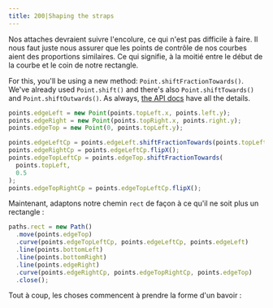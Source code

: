 ```yaml
---
title: 200|Shaping the straps
---
```


Nos attaches devraient suivre l'encolure, ce qui n'est pas difficile à faire. Il nous faut juste nous assurer que les points de contrôle de nos courbes aient des proportions similaires. Ce qui signifie, à la moitié entre le début de la courbe et le coin de notre rectangle.

<Note>

For this, you'll be using a new method: `Point.shiftFractionTowards()`. We've already
used `Point.shift()` and there's also `Point.shiftTowards()` and `Point.shiftOutwards()`.
As always, [the API docs](/reference/api/point/) have all the details.

</Note>

```js
points.edgeLeft = new Point(points.topLeft.x, points.left.y);
points.edgeRight = new Point(points.topRight.x, points.right.y);
points.edgeTop = new Point(0, points.topLeft.y);

points.edgeLeftCp = points.edgeLeft.shiftFractionTowards(points.topLeft, 0.5);
points.edgeRightCp = points.edgeLeftCp.flipX();
points.edgeTopLeftCp = points.edgeTop.shiftFractionTowards(
  points.topLeft,
  0.5
);
points.edgeTopRightCp = points.edgeTopLeftCp.flipX();
```

Maintenant, adaptons notre chemin `rect` de façon à ce qu'il ne soit plus un rectangle :

```js
paths.rect = new Path()
  .move(points.edgeTop)
  .curve(points.edgeTopLeftCp, points.edgeLeftCp, points.edgeLeft)
  .line(points.bottomLeft)
  .line(points.bottomRight)
  .line(points.edgeRight)
  .curve(points.edgeRightCp, points.edgeTopRightCp, points.edgeTop)
  .close();
```

Tout à coup, les choses commencent à prendre la forme d'un bavoir :

<Example pattern="tutorial" part="step6" caption="Pretty good, but how are we going to fit it over the baby's head?" />

